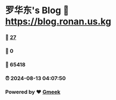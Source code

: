 # 罗华东's Blog :link: https://blog.ronan.us.kg 
### :page_facing_up: [27](https://blog.ronan.us.kg/tag.html) 
### :speech_balloon: 0 
### :hibiscus: 65418 
### :alarm_clock: 2024-08-13 04:07:50 
### Powered by :heart: [Gmeek](https://github.com/Meekdai/Gmeek)
